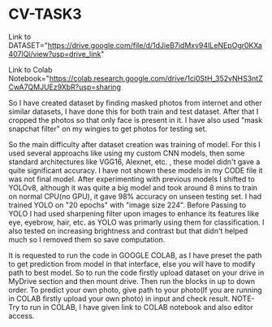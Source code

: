# CV-TASK3
Link to DATASET="https://drive.google.com/file/d/1dJieB7idMxv94ILeNEpOgr0KXa407lQi/view?usp=drive_link"

Link to Colab Notebook="https://colab.research.google.com/drive/1ci0StH_352vNHS3ntZCwA7QMJUEz9XbR?usp=sharing

So I have created dataset by finding masked photos from internet and other similar datasets, I have done this for both train and test dataset. After that I cropped the photos so that only face is present in it. I have also used "mask snapchat filter" on my wingies to get photos for testing set.

So the main difficulty after dataset creation was training of model. For this I used several approachs like using my custom CNN models, then some standard architectures like VGG16, Alexnet, etc. , these model didn't gave a quite significant accuracy. I have not shown these models in my CODE file it was not final model. After experimenting with previous models I shifted to YOLOv8, although it was quite a big model and took around 8 mins to train on normal CPU(no GPU), it gave 98% accuracy on unseen testing set. I had trained YOLO on "20 epochs" with "image size 224". Before Passing to YOLO I had used sharpening filter upon images to enhance its features like eye, eyebrow, hair, etc. as YOLO was primarly using them for classification. I also tested on increasing brightness and contrast but that didn't helped much so I removed them so save computation.

It is requested to run the code in GOOGLE COLAB, as I have preset the path to get prediction from model in that interface, else you will have to modify path to best model.
So to run the code firstly upload dataset on your drive in MyDrive section and then mount drive. Then run the blocks in up to down order. To predict your own photo, give path to your photo(If you are running in COLAB firstly upload your own photo) in input and check result.
NOTE- Try to run in COLAB, I have given link to COLAB notebook and also editor access.
